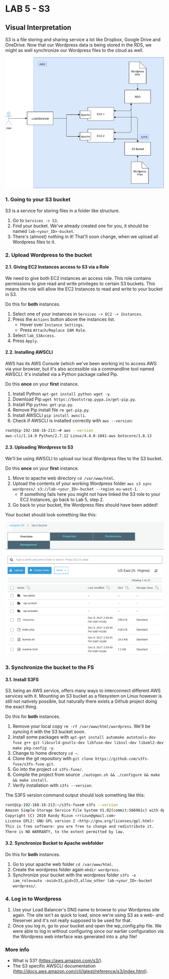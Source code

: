 # **LAB 5 - S3** #

## Visual Interpretation ##
S3 is a file storing and sharing service a lot like Dropbox, Google Drive and OneDrive.
Now that our Wordpress data is being stored in the RDS, we might as well synchronize our Wordpress files to the cloud as well.

![](../Images/Lab5.png?raw=true)

### 1. Going to your S3 bucket ###
S3 is a service for storing files in a folder like structure. 

1. Go to `Services -> S3`.
1. Find your bucket. We've already created one for you, it should be named `lab-<your_ID>-bucket`.
1. There's (almost) nothing in it! That'll soon change, when we upload all Wordpress files to it.
    
### 2. Upload Wordpress to the bucket ###
#### 2.1. Giving EC2 Instances access to S3 via a Role ####
We need to give both EC2 instances an access role. This role contains permissions to give read and write privileges to certain S3 buckets. This means the role will allow the EC2 Instances to read and write to your bucket in S3.

Do this for **both** instances.

1. Select one of your instances in `Services -> EC2 -> Instances`.
1. Press the `Actions` button above the instances list.
    * Hover over `Instance Settings`.
    * Press `Attach/Replace IAM Role`.
1. Select `lab_S3Access`.
1. Press `Apply`.

#### 2.2. Installing AWSCLI ####
AWS has its AWS Console (which we've been working in) to access AWS via your browser, but it's also accessible via a commandline tool named AWSCLI. It's installed via a Python package called Pip.

Do this **once** on your **first** instance.

1. Install Python `apt-get install python wget -y`.
1. Download Pip `wget https://bootstrap.pypa.io/get-pip.py`.
1. Install Pip `python get-pip.py`.
1. Remove Pip install file `rm get-pip.py`.
1. Install AWSCLI `pip install awscli`.
1. Check if AWSCLI is installed correctly with `aws --version`:

```bash
root@ip-192-168-16-213:~# aws --version
aws-cli/1.14.9 Python/2.7.12 Linux/4.4.0-1041-aws botocore/1.8.13
```

#### 2.3. Uploading Wordpress to S3 ####
We'll be using AWSCLI to upload our local Wordpress files to the S3 bucket.

Do this **once** on your **first** instance.

1. Move to apache web directory `cd /var/www/html`.
1. Upload the contents of your working Wordpress folder `aws s3 sync wordpress/ s3://lab-<your_ID>-bucket --region eu-west-1`.
    * If something fails here you might not have linked the S3 role to your EC2 Instances, go back to Lab 5, step 2.
1. Go back to your bucket, the Wordpress files should have been added!

Your bucket should look something like this:

![](../Images/S3BucketContents.png?raw=true)

### 3. Synchronize the bucket to the FS ###
#### 3.1. Install S3FS ####
S3, being an AWS service, offers many ways to interconnect different AWS services with it. Mounting an S3 bucket as a filesystem on Linux however is still not natively possible, but naturally there exists a Github project doing the exact thing.

Do this for **both** instances.

1. Remove your local copy `rm -rf /var/www/html/wordpress`. We'll be syncing it with the S3 bucket soon.
1. Install some packages with `apt-get install automake autotools-dev fuse g++ git libcurl4-gnutls-dev libfuse-dev libssl-dev libxml2-dev make pkg-config -y`.
1. Change to home directory `cd ~`.
1. Clone the git repository with `git clone https://github.com/s3fs-fuse/s3fs-fuse.git`.
1. Go into the project `cd s3fs-fuse/`.
1. Compile the project from source `./autogen.sh && ./configure && make && make install`.
1. Verify installation with `s3fs --version`.

The S3FS version command output should look something like this:

```bash
root@ip-192-168-16-213:~/s3fs-fuse# s3fs --version
Amazon Simple Storage Service File System V1.82(commit:566961c) with OpenSSL
Copyright (C) 2010 Randy Rizun <rrizun@gmail.com>
License GPL2: GNU GPL version 2 <http://gnu.org/licenses/gpl.html>
This is free software: you are free to change and redistribute it.
There is NO WARRANTY, to the extent permitted by law.
```

#### 3.2. Synchronize Bucket to Apache webfolder ####

Do this for **both** instances.

1. Go to your apache web folder `cd /var/www/html`.
1. Create the wordpress folder again `mkdir wordpress`.
1. Synchronize your bucket with the wordpress folder `s3fs -o iam_role=auto -ouid=33,gid=33,allow_other lab-<your_ID>-bucket wordpress/`.

### 4. Log in to Wordpress ###

1. Use your Load Balancer's DNS name to browse to your Wordpress site again. The site isn't as quick to load, since we're using S3 as a web- and fileserver and it's not really supposed to be used for that.
1. Once you log in, go to your bucket and open the wp_config.php file. We were able to log in without configuring since our earlier configuration via the Wordpress web interface was generated into a .php file!

### More info ###

* What is S3? (https://aws.amazon.com/s3/).
* The S3 specific AWSCLI documentation (http://docs.aws.amazon.com/cli/latest/reference/s3/index.html).
